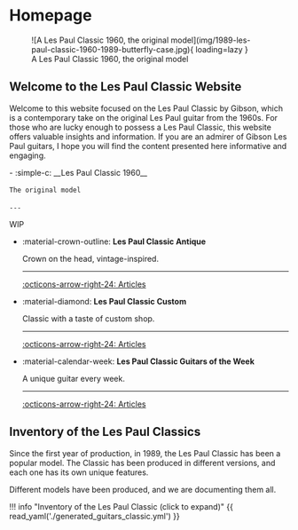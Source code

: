 
# Homepage

[//]: # (![Les Paul Classic 1960 with Model]&#40;img/1996-Gibson-Les-Paul-Classic-consignment-12-scaled.jpg&#41;)


<figure markdown="span">
    ![A Les Paul Classic 1960, the original model](img/1989-les-paul-classic-1960-1989-butterfly-case.jpg){ loading=lazy }
    <figcaption>
    A Les Paul Classic 1960, the original model
</figcaption>
</figure>

## Welcome to the Les Paul Classic Website

Welcome to this website focused on the Les Paul Classic by Gibson,
which is a contemporary take on the original Les Paul guitar from the 1960s.
For those who are lucky enough to possess a Les Paul Classic,
this website offers valuable insights and information.
If you are an admirer of Gibson Les Paul guitars,
I hope you will find the content presented here informative and engaging.

<div class="grid cards" markdown>
-   :simple-c: __Les Paul Classic 1960__

    The original model

    ---
[//]: # (    [:octicons-arrow-right-24: Articles]&#40;blog/category/classic-1960/&#41;)
    WIP

-   :material-crown-outline: __Les Paul Classic Antique__

    Crown on the head, vintage-inspired.

    ---
    [:octicons-arrow-right-24: Articles](blog/posts/2007-les-paul-classic-antique.md)

-   :material-diamond: __Les Paul Classic Custom__

    Classic with a taste of custom shop.

    ---
    [:octicons-arrow-right-24: Articles](blog/posts/2007-les-paul-classic-custom.md)

-   :material-calendar-week: __Les Paul Classic Guitars of the Week__

    A unique guitar every week.

    ---
    [:octicons-arrow-right-24: Articles](blog/category/guitar-of-the-week---gotw/)

</div>

## Inventory of the Les Paul Classics

Since the first year of production, in 1989, the Les Paul Classic has been a popular model.
The Classic has been produced in different versions, and each one has its own unique features.

Different models have been produced, and we are documenting them all.


!!! info "Inventory of the Les Paul Classic (click to expand)"
    {{ read_yaml('./generated_guitars_classic.yml')  }}

